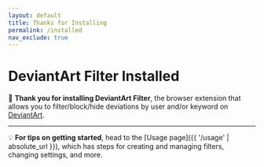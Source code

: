 ```yaml
---
layout: default
title: Thanks for Installing
permalink: /installed
nav_exclude: true
---
```


# DeviantArt Filter Installed

🙏 **Thank you for installing DeviantArt Filter**, the browser extension that allows you to filter/block/hide deviations by user and/or keyword on [DeviantArt](https://www.deviantart.com).

* * *

💡 **For tips on getting started**, head to the [Usage page]({{ '/usage' | absolute_url }}), which has steps for creating and managing filters, changing settings, and more.
